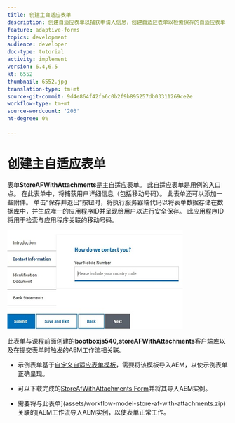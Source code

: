 ```yaml
---
title: 创建主自适应表单
description: 创建自适应表单以捕获申请人信息，创建自适应表单以检索保存的自适应表单
feature: adaptive-forms
topics: development
audience: developer
doc-type: tutorial
activity: implement
version: 6.4,6.5
kt: 6552
thumbnail: 6552.jpg
translation-type: tm+mt
source-git-commit: 9d4e864f42fa6c0b2f9b895257db03311269ce2e
workflow-type: tm+mt
source-wordcount: '203'
ht-degree: 0%

---
```



# 创建主自适应表单

表单&#x200B;**StoreAFWithAttachments**&#x200B;是主自适应表单。 此自适应表单是用例的入口点。 在此表单中，将捕获用户详细信息（包括移动号码）。 此表单还可以添加一些附件。 单击“保存并退出”按钮时，将执行服务器端代码以将表单数据存储在数据库中，并生成唯一的应用程序ID并呈现给用户以进行安全保存。 此应用程序ID将用于检索与应用程序关联的移动号码。

![主要应用程序表单](assets/6552.JPG)

此表单与课程前面创建的&#x200B;**bootboxjs540,storeAFWithAttachments**&#x200B;客户端库以及在提交表单时触发的AEM工作流相关联。


* 示例表单基于[自定义自适应表单模板](assets/custom-template-with-page-component.zip)，需要将该模板导入AEM，以使示例表单正确呈现。

* 可以下载完成的[StoreAfWithAttachments Form](assets/store-af-with-attachments-form.zip)并将其导入AEM实例。

* 需要将与此表单](assets/workflow-model-store-af-with-attachments.zip)关联的[AEM工作流导入AEM实例，以使表单正常工作。



